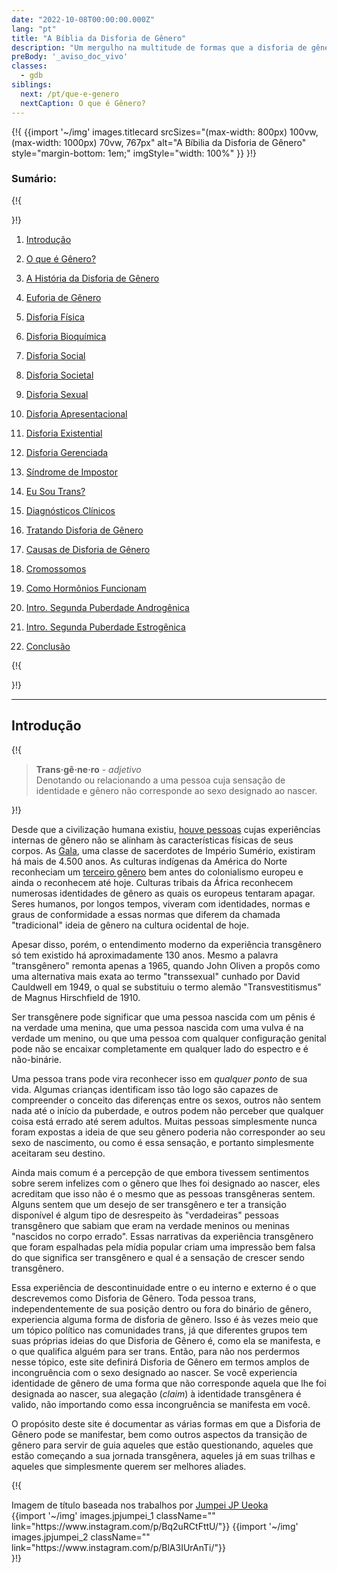 ```yaml
---
date: "2022-10-08T00:00:00.000Z"
lang: "pt"
title: "A Bíblia da Disforia de Gênero"
description: "Um mergulho na multitude de formas que a disforia de gênero se manifesta e o que significa ser transgênero."
preBody: '_aviso_doc_vivo'
classes:
  - gdb
siblings:
  next: /pt/que-e-genero
  nextCaption: O que é Gênero?
---
```



{!{
{{import
  '~/img'
  images.titlecard
  srcSizes="(max-width: 800px) 100vw, (max-width: 1000px) 70vw, 767px"
  alt="A Bíbilia da Disforia de Gênero"
  style="margin-bottom: 1em;"
  imgStyle="width: 100%"
}}
}!}

### Sumário:

{!{ <div class="two-column-list"> }!}

1. [Introdução](#Introdução)

2. [O que é Gênero?](/pt/que-e-genero)

3. [A História da Disforia de Gênero](/pt/historia)

4. [Euforia de Gênero](/pt/euforia)

5. [Disforia Física](/pt/disforia-fisica)

6. [Disforia Bioquímica](/pt/disforia-bioquimica)

7. [Disforia Social](/pt/disforia-social)

8. [Disforia Societal](/pt/disforia-societal)

9. [Disforia Sexual](/pt/disforia-sexual)

10. [Disforia Apresentacional](/pt/disforia-apresentacional)

11. [Disforia Existential](/pt/disforia-existencial)

12. [Disforia Gerenciada](/pt/disforia-gerenciada)

13. [Síndrome de Impostor](/pt/sindrome-de-impostor)

14. [Eu Sou Trans?](/pt/eu-sou-trans)

15. [Diagnósticos Clínicos](/pt/diagnostico)

16. [Tratando Disforia de Gênero](/pt/tratamento)

17. [Causas de Disforia de Gênero](/pt/causas)

18. [Cromossomos](/pt/cromossomos)

19. [Como Hormônios Funcionam](/pt/hormonios)

20. [Intro. Segunda Puberdade Androgênica](/pt/segunda-puberdade-masc)

21. [Intro. Segunda Puberdade Estrogênica](/pt/segunda-puberdade-fem)

22. [Conclusão](/pt/conclusao)

{!{ </div> }!}

<hr class="print-break-after print-hidden">

## Introdução

{!{
<div class="gutter"><blockquote>
  <strong>Trans·gê·ne·ro</strong> - <em>adjetivo</em><br>
  Denotando ou relacionando a uma pessoa cuja sensação de identidade e gênero não corresponde ao sexo designado ao nascer.
</blockquote></div>
}!}

Desde que a civilização humana existiu, [houve pessoas](https://en.wikipedia.org/wiki/Transgender_history) cujas experiências internas de gênero não se alinham às características físicas de seus corpos.
As [Gala](https://en.wikipedia.org/wiki/Gala_\(priests\)), uma classe de sacerdotes de Império Sumério, existiram há mais de 4.500 anos. As culturas indígenas da América do Norte reconheciam um [terceiro gênero](https://en.wikipedia.org/wiki/Third_gender) bem antes do colonialismo europeu e ainda o reconhecem até hoje.
Culturas tribais da África reconhecem numerosas identidades de gênero as quais os europeus tentaram apagar. Seres humanos, por longos tempos, viveram com identidades, normas e graus de conformidade a essas normas que diferem da chamada "tradicional" ideia de gênero na cultura ocidental de hoje.

Apesar disso, porém, o entendimento moderno da experiência transgênero só tem existido há aproximadamente 130 anos. Mesmo a palavra "transgênero" remonta apenas a 1965, quando John Oliven a propôs como uma alternativa mais exata ao termo "transsexual" cunhado por David Cauldwell em 1949, o qual se substituiu o termo alemão "<span lang="de">Transvestitismus</span>" de Magnus Hirschfield de 1910.

Ser transgênere pode significar que uma pessoa nascida com um pênis é na verdade uma menina, que uma pessoa nascida com uma vulva é na verdade um menino, ou que uma pessoa com qualquer configuração genital pode não se encaixar completamente em qualquer lado do espectro e é não-binárie.

Uma pessoa trans pode vira reconhecer isso em *qualquer ponto* de sua vida. Algumas crianças identificam isso tão logo são capazes de compreender o conceito das diferenças entre os sexos, outros não sentem nada até o início da puberdade, e outros podem não perceber que qualquer coisa está errado até serem adultos. Muitas pessoas simplesmente nunca foram expostas a ideia de que seu gênero poderia não corresponder ao seu sexo de nascimento, ou como é essa sensação, e portanto simplesmente aceitaram seu destino.

Ainda mais comum é a percepção de que embora tivessem sentimentos sobre serem infelizes com o gênero que lhes foi designado ao nascer, eles acreditam que isso não é o mesmo que as pessoas transgêneras sentem. Alguns sentem que um desejo de ser transgênero e ter a transição disponível é algum tipo de desrespeito às "verdadeiras" pessoas transgênero que sabiam que eram na verdade meninos ou meninas "nascidos no corpo errado". Essas narrativas da experiência transgênero que foram espalhadas pela mídia popular criam uma impressão bem falsa do que significa ser transgênero e qual é a sensação de crescer sendo transgênero.

Essa experiência de descontinuidade entre o eu interno e externo é o que descrevemos como Disforia de Gênero. Toda pessoa trans, independentemente de sua posição dentro ou fora do binário de gênero, experiencia alguma forma de disforia de gênero. Isso é às vezes meio que um tópico político nas comunidades trans, já que diferentes grupos tem suas próprias ideias do que Disforia de Gênero é, como ela se manifesta, e o que qualifica alguém para ser trans. Então, para não nos perdermos nesse tópico, este site definirá Disforia de Gênero em termos amplos de incongruência com o sexo designado ao nascer. Se você experiencia identidade de gênero de uma forma que não corresponde aquela que lhe foi designada ao nascer, sua alegação (_claim_) à identidade transgênera é valido, não importando como essa incongruência se manifesta em você.

O propósito deste site é documentar as várias formas em que a Disforia de Gênero pode se manifestar, bem como outros aspectos da transição de gênero para servir de guia aqueles que estão questionando, aqueles que estão começando a sua jornada transgênera, aqueles já em suas trilhas e aqueles que simplesmente querem ser melhores aliades.

{!{
<div class="gutter flex flex-end print-inline print-span2 print-center">
<span>Imagem de título baseada nos trabalhos por <a href="https://www.instagram.com/jp_means_jumpei/">Jumpei JP Ueoka</a></span>
<div class="grid-row" style="grid-template-columns: 1fr 1fr">
{{import '~/img' images.jpjumpei_1 className="" link="https://www.instagram.com/p/Bq2uRCtFttU/"}}
{{import '~/img' images.jpjumpei_2 className="" link="https://www.instagram.com/p/BlA3IUrAnTi/"}}
</div>
</div>
}!}
